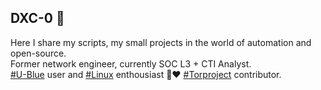 ## DXC-0 🍪

Here I share my scripts, my small projects in the world of automation and open-source. \
Former network engineer, currently SOC L3 + CTI Analyst. \
[#U-Blue](https://fedoraproject.org/fr/atomic-desktops/kinoite/) user and [#Linux]() enthousiast 🐧❤️
[#Torproject](https://www.torproject.org/) contributor.
